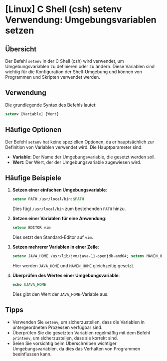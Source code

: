 # [Linux] C Shell (csh) setenv Verwendung: Umgebungsvariablen setzen

## Übersicht
Der Befehl `setenv` in der C Shell (csh) wird verwendet, um Umgebungsvariablen zu definieren oder zu ändern. Diese Variablen sind wichtig für die Konfiguration der Shell-Umgebung und können von Programmen und Skripten verwendet werden.

## Verwendung
Die grundlegende Syntax des Befehls lautet:

```csh
setenv [Variable] [Wert]
```

## Häufige Optionen
Der Befehl `setenv` hat keine speziellen Optionen, da er hauptsächlich zur Definition von Variablen verwendet wird. Die Hauptparameter sind:

- **Variable**: Der Name der Umgebungsvariable, die gesetzt werden soll.
- **Wert**: Der Wert, der der Umgebungsvariable zugewiesen wird.

## Häufige Beispiele

1. **Setzen einer einfachen Umgebungsvariable**:
   ```csh
   setenv PATH /usr/local/bin:$PATH
   ```
   Dies fügt `/usr/local/bin` zum bestehenden `PATH` hinzu.

2. **Setzen einer Variablen für eine Anwendung**:
   ```csh
   setenv EDITOR vim
   ```
   Dies setzt den Standard-Editor auf `vim`.

3. **Setzen mehrerer Variablen in einer Zeile**:
   ```csh
   setenv JAVA_HOME /usr/lib/jvm/java-11-openjdk-amd64; setenv MAVEN_HOME /opt/maven
   ```
   Hier werden `JAVA_HOME` und `MAVEN_HOME` gleichzeitig gesetzt.

4. **Überprüfen des Wertes einer Umgebungsvariable**:
   ```csh
   echo $JAVA_HOME
   ```
   Dies gibt den Wert der `JAVA_HOME`-Variable aus.

## Tipps
- Verwenden Sie `setenv`, um sicherzustellen, dass die Variablen in untergeordneten Prozessen verfügbar sind.
- Überprüfen Sie die gesetzten Variablen regelmäßig mit dem Befehl `printenv`, um sicherzustellen, dass sie korrekt sind.
- Seien Sie vorsichtig beim Überschreiben wichtiger Umgebungsvariablen, da dies das Verhalten von Programmen beeinflussen kann.